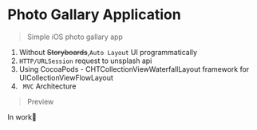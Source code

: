 # Photo Gallary Application
>Simple iOS photo gallary app

1. Without ~~Storyboards~~,` Auto Layout ` UI programmatically
2. ` HTTP/URLSession ` request to unsplash api
3. Using CocoaPods - CHTCollectionViewWaterfallLayout framework for UICollectionViewFlowLayout
4. ` MVC` Architecture

>Preview

In work🦧

